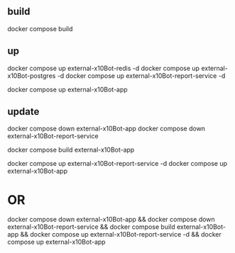 ## build
docker compose build

## up
docker compose up external-x10Bot-redis -d
docker compose up external-x10Bot-postgres -d
docker compose up external-x10Bot-report-service -d

docker compose up external-x10Bot-app

## update 
docker compose down external-x10Bot-app 
docker compose down external-x10Bot-report-service 

docker compose build external-x10Bot-app

docker compose up external-x10Bot-report-service -d
docker compose up external-x10Bot-app

# OR

docker compose down external-x10Bot-app && docker compose down external-x10Bot-report-service && docker compose build external-x10Bot-app && docker compose up external-x10Bot-report-service -d && docker compose up external-x10Bot-app